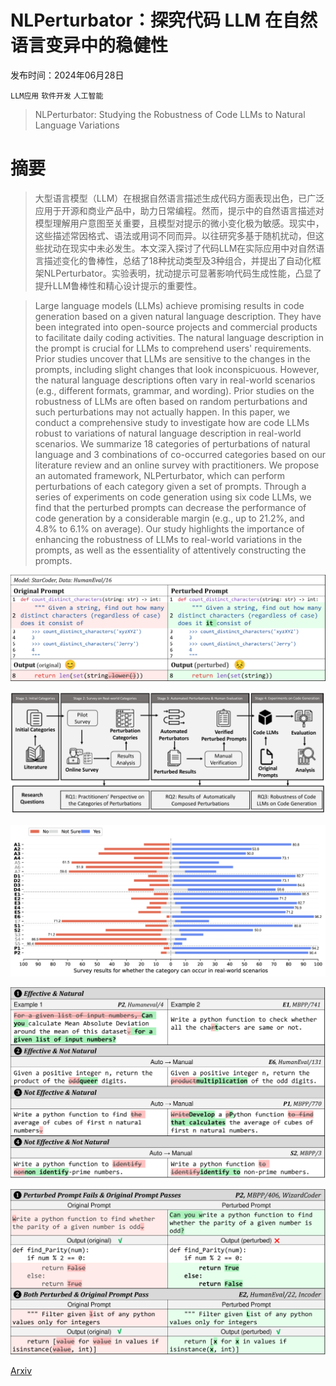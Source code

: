 # NLPerturbator：探究代码 LLM 在自然语言变异中的稳健性

发布时间：2024年06月28日

`LLM应用` `软件开发` `人工智能`

> NLPerturbator: Studying the Robustness of Code LLMs to Natural Language Variations

# 摘要

> 大型语言模型（LLM）在根据自然语言描述生成代码方面表现出色，已广泛应用于开源和商业产品中，助力日常编程。然而，提示中的自然语言描述对模型理解用户意图至关重要，且模型对提示的微小变化极为敏感。现实中，这些描述常因格式、语法或用词不同而异。以往研究多基于随机扰动，但这些扰动在现实中未必发生。本文深入探讨了代码LLM在实际应用中对自然语言描述变化的鲁棒性，总结了18种扰动类型及3种组合，并提出了自动化框架NLPerturbator。实验表明，扰动提示可显著影响代码生成性能，凸显了提升LLM鲁棒性和精心设计提示的重要性。

> Large language models (LLMs) achieve promising results in code generation based on a given natural language description. They have been integrated into open-source projects and commercial products to facilitate daily coding activities. The natural language description in the prompt is crucial for LLMs to comprehend users' requirements. Prior studies uncover that LLMs are sensitive to the changes in the prompts, including slight changes that look inconspicuous. However, the natural language descriptions often vary in real-world scenarios (e.g., different formats, grammar, and wording). Prior studies on the robustness of LLMs are often based on random perturbations and such perturbations may not actually happen. In this paper, we conduct a comprehensive study to investigate how are code LLMs robust to variations of natural language description in real-world scenarios. We summarize 18 categories of perturbations of natural language and 3 combinations of co-occurred categories based on our literature review and an online survey with practitioners. We propose an automated framework, NLPerturbator, which can perform perturbations of each category given a set of prompts. Through a series of experiments on code generation using six code LLMs, we find that the perturbed prompts can decrease the performance of code generation by a considerable margin (e.g., up to 21.2%, and 4.8% to 6.1% on average). Our study highlights the importance of enhancing the robustness of LLMs to real-world variations in the prompts, as well as the essentiality of attentively constructing the prompts.

![NLPerturbator：探究代码 LLM 在自然语言变异中的稳健性](../../../paper_images/2406.19783/x1.png)

![NLPerturbator：探究代码 LLM 在自然语言变异中的稳健性](../../../paper_images/2406.19783/x2.png)

![NLPerturbator：探究代码 LLM 在自然语言变异中的稳健性](../../../paper_images/2406.19783/x3.png)

![NLPerturbator：探究代码 LLM 在自然语言变异中的稳健性](../../../paper_images/2406.19783/x4.png)

![NLPerturbator：探究代码 LLM 在自然语言变异中的稳健性](../../../paper_images/2406.19783/x5.png)

[Arxiv](https://arxiv.org/abs/2406.19783)